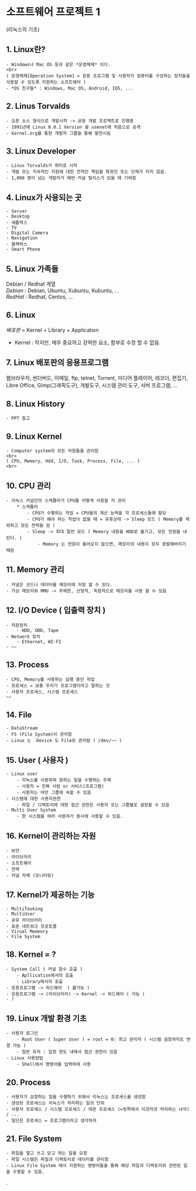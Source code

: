 # 소프트웨어 프로젝트 1
(리눅스의 기초)

## 1. Linux란?
    - Windows나 Mac OS 등과 같은 *운영체제* 이다.
    <br>
    ( 운영체제[Operation System] = 응용 프로그램 및 사용자가 컴퓨터를 구성하는 장치들을 사용할 수 있도록 지원하는 소프트웨어 )
    - *OS 친구들* : Windows, Mac OS, Android, IOS, ...

## 2. Linus Torvalds
    - 오픈 소스 형식으로 개발시작 -> 공동 개발 프로젝트로 진행중
    - 1991년에 Linux 0.0.1 Version 을 usenet에 처음으로 공개
    - kernel.org를 통한 개발자 그룹을 통해 발전시킴

## 3. Linux Developer
    - Linux Torvalds가 취미로 시작
    - 개발 또는 지속적인 지원에 대한 전적인 책임을 특정인 또는 단체가 지지 않음.
    - 1,000 명이 넘는 개발자가 매번 커널 릴리스가 있을 때 기여함

## 4. Linux가 사용되는 곳
    - Server
    - Desktop
    - 세톱박스
    - TV
    - Digital Camera
    - Navigation
    - 블랙박스
    - Smart Phone

## 5. Linux 가족들
Debian / Redhat 계열
<br>
*Debian* : Debian, Ubuntu, Xubuntu, Kubuntu, ...
<br>
*RedHat* : Redhat, Centos, ...

## 6. Linux
*배포판*  = Kernel + Library + Application
- Kernel : 작지만, 매우 중요하고 강력한 요소, 함부로 수정 할 수 없음.

## 7. Linux 배포판의 응용프로그램
웹브라우저, 썬더버드, 이메일, ftp, telnet, Torrent, 미디어 플레이어, 레코더, 편집기, Libre Office, Gimp(그래픽도구), 개발도구, 시스템 관리 도구, 서버 프로그램, ...

## 8. Linux History
    - PPT 참고

## 9. Linux Kernel
    - Computer system의 모든 자원들을 관리함
    <br>
    ( CPU, Memory, Hdd, I/O, Task, Process, File, ... )
    <br>

## 10. CPU 관리
    - 리눅스 커널안의 스케쥴러가 CPU를 어떻게 사용할 지 관리
        * 스케쥴러
            - CPU가 수행하는 작업 = CPU들의 계산 능력을 각 프로세스들에 할당
            - CPU가 해야 하는 작업이 없을 때 = 유휴상태 -> Sleep 모드 ( Memory를 제외하고 모든 전력을 끔 )
            - Sleep -> 최대 절전 모드 ( Memory 내용을 HDD로 옮기고, 모든 전원을 내린다. )
                - Memory 는 전원이 들어오지 않으면, 메모리의 내용이 모두 증발해버리기 때문

## 11. Memory 관리
    - 커널은 코드나 데이터를 메모리에 저장 할 수 있다.
    - 가상 메모리와 MMU -> 무제한, 선형적, 독점적으로 메모리를 사용 할 수 있음

## 12. I/O Device ( 입출력 장치 )
    - 저장장치
        - HDD, ODD, Tape
    - Network 장치
        - Ethernet, WI-FI
    - ~~

## 13. Process
    - CPU, Memory를 사용하는 실행 중인 작업
    - 프로세스 = 보통 우리가 프로그램이라고 말하는 것
    - 사용자 프로세스, 시스템 프로세스
    ~~

## 14. File
    - DataStream
    - FS (File System)이 관리함
    - Linux 는  Device 도 File로 관리람 ( /dev/~~ )

## 15. User ( 사용자 )
    - Linux user
        - 리눅스를 사용하여 원하는 일을 수행하는 주체
        - 사용자 = 진짜 사람 or 서비스(프로그램)
        - 사용자는 어떤 그룹에 속할 수 있음
    - 시스템에 대한 사용자권한
        - 파일 / 디렉토리에 대한 접근 권한은 사용자 또는 그룹별로 설정할 수 있음
    - Multi User System
        - 한 시스템을 여러 사용자가 동시에 사용할 수 있음.

## 16. Kernel이 관리하는 자원
    - 보안
    - 라이브러리
    - 소프트웨어
    - 전력
    - 커널 자체 (모니터링)

## 17. Kernel가 제공하는 기능
    - MultiTasking
    - MultiUser
    - 공유 라이브러리
    - 표준 네트워크 프로토콜
    - Virual Memeory
    - File System

## 18. Kernel = ?
    - System Call ( 커널 함수 호출 )
        - Apllication에서의 호출
        - Library에서의 호출
    - 응용프로그램 -> 하드웨어  ( 불가능 )
    - 응용프로그램 -> (라이브러리) -> Kernel -> 하드웨어 ( 가능 )
    - ?

## 19. Linux 개발 환경 기초
    - 사용자 로그인
        - Root User ( Super User ) = root = 0: 최고 관리자 ( 시스템 설정까지도 변경 가능 )
        - 일반 유저 : 일정 한도 내에서 접근 권한이 있음
    - Linux 사용방법
        - Shell에서 명령어를 입력하여 사용

## 20. Process
    - 사용자가 요청하는 일을 수행하기 위해서 리눅스는 프로세스를 생성함
    - 생성된 프로세스는 리눅스가 처리하는 일의 단위
    - 사용자 프로세스 / 시스템 프로세스 / 데몬 프로세스 (=뒷쪽에서 이것저것 처리하는 녀석) / ...
    - 일단은 프로세스 = 프로그램이라고 생각하자

## 21. File System
    - 파일을 열고 쓰고 닫고 하는 일을 요청
    - 파일 시스템은 파일과 디렉토리로 데이터를 관리함
    - Linux File System 에서 지원하는 명령어들을 통해 해당 파일과 디렉토리와 관련된 일을 수행할 수 있음.









.
